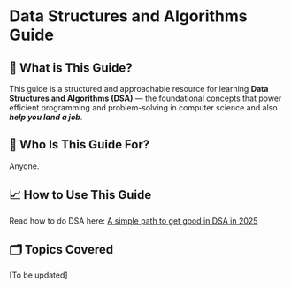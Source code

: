 # Data Structures and Algorithms Guide

## 📌 What is This Guide?

This guide is a structured and approachable resource for learning **Data Structures and Algorithms (DSA)** — the foundational concepts that power efficient programming and problem-solving in computer science and also **_help you land a job_**.

## 👤 Who Is This Guide For?

Anyone.

## 📈 How to Use This Guide

Read how to do DSA here: [A simple path to get good in DSA in 2025](https://amritpandey.io/a-simple-path-to-get-good-in-dsa-in-2025/)

## 🗂️ Topics Covered

[To be updated]
